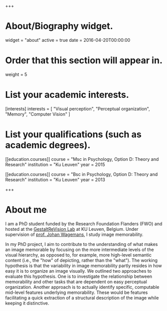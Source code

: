 +++
# About/Biography widget.
widget = "about"
active = true
date = 2016-04-20T00:00:00

# Order that this section will appear in.
weight = 5

# List your academic interests.
[interests]
  interests = [
    "Visual perception",
	"Perceptual organization",
    "Memory",
    "Computer Vision"
  ]

# List your qualifications (such as academic degrees).
[[education.courses]]
  course = "Msc in Psychology, Option D: Theory and Research"
  institution = "Ku Leuven"
  year = 2015

[[education.courses]]
  course = "Bsc in Psychology, Option D: Theory and Research"
  institution = "Ku Leuven"
  year = 2013

 
+++

# About me

I am a PhD student funded by the Research Foundation Flanders (FWO) and hosted at the [GestaltReVision Lab](http://gestaltrevision.be/en/) at KU Leuven, Belgium. Under supervision of [prof. Johan Wagemans](http://gestaltrevision.be/en/about-us/principal-investigator), I study image memorability.


In my PhD project, I aim to contribute to the understanding of what makes an image memorable by focusing on the more intermediate levels of the visual hierarchy, as opposed to, for example, more high-level semantic content (i.e., the "how" of depicting, rather than the "what"). The working hypothesis is that the variability in image memorability partly resides in how easy it is to organize an image visually. We outlined two approaches to evaluate this hypothesis. One is to investigate the relationship between memorability and other tasks that are dependent on easy perceptual organization. Another approach is to actually identify specific, computable mid-level features underlying memorability. These would be features facilitating a quick extraction of a structural description of the image while keeping it distinctive.
